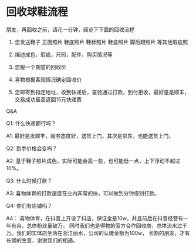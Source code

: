  # 回收球鞋流程

朋友，再回收之前，请花一分钟，阅览下下面的回收流程

1. 您发送鞋子 正面照片 鞋底照片 鞋标照片 鞋盒照片 脚后跟照片 等其他瑕疵照

2. 描述成色，瑕疵，尺码，配件，购买情况等

3. 您报一个期望的回收价

4. 喜物根据客观情况确定回收价

5. 您邮寄到指定地址，收到快递后，查验通过打款，到付拒收，最好是是顺丰，交易成功最高返回15元快递费



Q&A

Q1: 什么快递都行吗？

A1:  最好是发顺丰，服务态度好，送货上门，其次是京东，也能送货上门。 

Q2: 到手价格会变吗？

A2: 基于鞋子照片成色，实际可能会高一些，也可能低一点，上下浮动不超过10%。

Q3: 什么时候打款？

A3: 喜物体育的打款速度在业内非常的快，可以做到分钟级别打款。

Q4: 你们有店铺吗？

A4： 喜物体育，在抖音上开设了抖店，保证金是10w，并且前后在抖音经营有一年有余，总体粉丝量破万。
同时我们也是得物的官方合作回收商，总体流水过千万。我们的实体店坐落在浙江丽水，公司的认缴金额为100w，
长期的朋友，才有长期的生意，谢谢我们的相遇。





